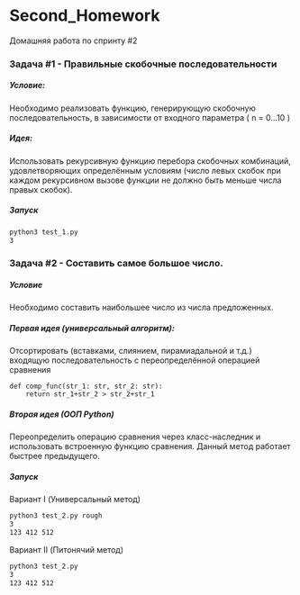 # Second_Homework
Домашняя работа по спринту #2
### Задача #1 - Правильные скобочные последовательности
##### Условие:
Необходимо реализовать функцию, генерирующую скобочную
последовательность, в зависимости от входного параметра ( n = 0…10 )
##### Идея:
Использовать рекурсивную функцию перебора скобочных комбинаций, удовлетворяющих определённым условиям (число левых скобок при каждом рекурсивном вызове функции не должно быть меньше числа правых скобок).
##### Запуск
```bash
python3 test_1.py
3
```
### Задача #2 - Составить самое большое число.
##### Условие
Необходимо составить наибольшее число из числа предложенных.
##### Первая идея (универсальный алгоритм):
Отсортировать (вставками, слиянием, пирамиадальной и т.д.) входящую последовательность с переопределённой операцией сравнения 
```
def comp_func(str_1: str, str_2: str):
    return str_1+str_2 > str_2+str_1
```
##### Вторая идея (ООП Python)
Переопределить операцию сравнения через класс-наследник и использовать встроенную функцию сравнения. Данный метод работает быстрее предыдущего.

##### Запуск
Вариант I (Универсальный метод)
```bash
python3 test_2.py rough
3
123 412 512
```
Вариант II (Питонячий метод)
```bash
python3 test_2.py
3
123 412 512
```
